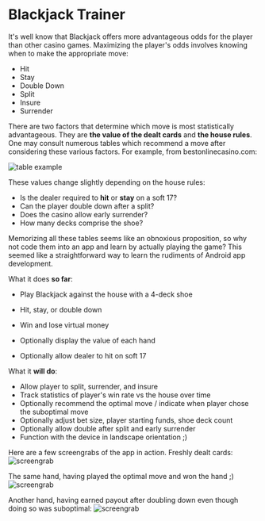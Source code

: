 Blackjack Trainer
=================

It's well know that Blackjack offers more advantageous odds for the player than other casino games. Maximizing the player's odds involves knowing when to make the appropriate move:
+ Hit
+ Stay
+ Double Down
+ Split
+ Insure
+ Surrender

There are two factors that determine which move is most statistically advantageous. They are **the value of the dealt cards** and **the house rules**. One may consult numerous tables which recommend a move after considering these various factors. For example, from bestonlinecasino.com:

![table example](https://www.bestonlinecasino.com/images/strategy/blackjack-hit-or-stand-hard-chart.jpg)

These values change slightly depending on the house rules:
+ Is the dealer required to **hit** or **stay** on a soft 17?
+ Can the player double down after a split?
+ Does the casino allow early surrender?
+ How many decks comprise the shoe? 

Memorizing all these tables seems like an obnoxious proposition, so why not code them into an app and learn by actually playing the game? This seemed like a straightforward way to learn the rudiments of Android app development. 

What it does **so far**:
+ Play Blackjack against the house with a 4-deck shoe

+ Hit, stay, or double down

+ Win and lose virtual money

+ Optionally display the value of each hand 

+ Optionally allow dealer to hit on soft 17


What it **will do**:
+ Allow player to split, surrender, and insure
+ Track statistics of player's win rate vs the house over time
+ Optionally recommend the optimal move / indicate when player chose the suboptimal move
+ Optionally adjust bet size, player starting funds, shoe deck count
+ Optionally allow double after split and early surrender
+ Function with the device in landscape orientation ;)

Here are a few screengrabs of the app in action.
Freshly dealt cards:
![screengrab](https://i.imgur.com/fCVlqeC.jpg)

The same hand, having played the optimal move and won the hand ;)
![screengrab](https://i.imgur.com/wIkJTya.png)

Another hand, having earned payout after doubling down even though doing so was suboptimal:
![screengrab](https://i.imgur.com/LLOufwS.png)